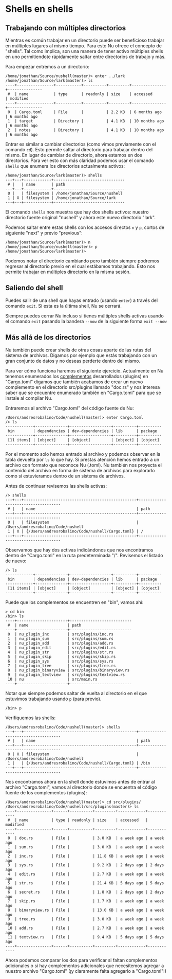 # Shells en shells

## Trabajando con múltiples directorios

Mientras es común trabajar en un directorio puede ser beneficioso trabajar en múltiples lugares al mismo tiempo. Para esto Nu ofrece el concepto de "shells". Tal como implica, son una manera de tener activo múltiples shells en uno permitiendote rápidamente saltar entre directorios de trabajo y más.

Para empezar entremos a un directorio:

```
/home/jonathan/Source/nushell(master)> enter ../lark
/home/jonathan/Source/lark(master)> ls
----+----------------+-----------+----------+---------+---------------+---------------
 #  | name           | type      | readonly | size    | accessed      | modified
----+----------------+-----------+----------+---------+---------------+---------------
 0  | Cargo.toml     | File      |          | 2.2 KB  | 6 months ago  | 6 months ago
 1  | target         | Directory |          | 4.1 KB  | 10 months ago | 6 months ago
 2  | notes          | Directory |          | 4.1 KB  | 10 months ago | 6 months ago
```

Entrar es similar a cambiar directorios (como vimos previamente con el comando `cd`). Esto permite saltar al directorio para trabajar dentro del mismo. En lugar de cambiar de directorio, ahora estamos en dos directorios. Para ver esto con más claridad podemos usar el comando `shells` que enumera los directorios actualmente activos:

```
/home/jonathan/Source/lark(master)> shells
---+---+------------+-------------------------------
 # |   | name       | path
---+---+------------+-------------------------------
 0 |   | filesystem | /home/jonathan/Source/nushell
 1 | X | filesystem | /home/jonathan/Source/lark
---+---+------------+-------------------------------
```

El comando `shells` nos muestra que hay dos shells activos: nuestro directorio fuente original "nushell" y ahora este nuevo directorio "lark".

Podemos saltar entre estas shells con los accesos directos `n` y `p`, cortos de siguiente "next" y previo "previous":

```
/home/jonathan/Source/lark(master)> n
/home/jonathan/Source/nushell(master)> p
/home/jonathan/Source/lark(master)>
```

Podemos notar el directorio cambiando pero también siempre podremos regresar al directorio previo en el cual estábamos trabajando. Esto nos permite trabajar en múltiples directorio en la misma sesión.

## Saliendo del shell

Puedes salir de una shell que hayas entrado (usando `enter`) a través del comando `exit`. Si esta es la última shell, Nu se cerrará.

Siempre puedes cerrar Nu incluso si tienes múltiples shells activas usando el comando `exit` pasando la bandera `--now` de la siguiente forma `exit --now`

## Más allá de los directorios

Nu también puede crear shells de otras cosas aparte de las rutas del sistema de archivos. Digamos por ejemplo que estás trabajando con un gran conjunto de datos y no deseas perderte dentro del mismo.

Para ver cómo funciona haremos el siguiente ejercicio. Actualmente en Nu tenemos enumerados los [complementos](plugins.md) desarrollados (plugins) en "Cargo.toml" digamos que también acabamos de crear un nuevo complemento en el directorio src/plugins llamado "doc.rs" y nos interesa saber que se encuentre enumerado también en "Cargo.toml" para que se instale al compilar Nu.

Entraremos al archivo "Cargo.toml" del código fuente de Nu:

```
/Users/andresrobalino/Code/nushell(master)> enter Cargo.toml
/> ls
------------+--------------+------------------+----------+----------
 bin        | dependencies | dev-dependencies | lib      | package
------------+--------------+------------------+----------+----------
 [11 items] | [object]     | [object]         | [object] | [object]
------------+--------------+------------------+----------+----------
```

Por el momento solo hemos entrado al archivo y podemos observar en la tabla devuelta por `ls` lo que hay. Si prestas atención hemos entrado a un archivo con formato que reconoce Nu (.toml). Nu también nos proyecta el contenido del archivo en forma de sistema de archivos para explorarlo como si estuvieramos dentro de un sistema de archivos.

Antes de continuar revisemos las shells activas:

```
/> shells
---+---+-------------------------------------------------+------------------------------------
 # |   | name                                            | path
---+---+-------------------------------------------------+------------------------------------
 0 |   | filesystem                                      | /Users/andresrobalino/Code/nushell
 1 | X | {/Users/andresrobalino/Code/nushell/Cargo.toml} | /
---+---+-------------------------------------------------+------------------------------------

```

Observamos que hay dos activas indicándonos que nos encontramos dentro de "Cargo.toml" en la ruta predeterminada "/". Revisemos el listado de nuevo:

```
/> ls
------------+--------------+------------------+----------+----------
 bin        | dependencies | dev-dependencies | lib      | package
------------+--------------+------------------+----------+----------
 [11 items] | [object]     | [object]         | [object] | [object]
------------+--------------+------------------+----------+----------
```

Puede que los complementos se encuentren en "bin", vamos ahí:

```
> cd bin
/bin> ls
----+----------------------+---------------------------
 #  | name                 | path
----+----------------------+---------------------------
 0  | nu_plugin_inc        | src/plugins/inc.rs
 1  | nu_plugin_sum        | src/plugins/sum.rs
 2  | nu_plugin_add        | src/plugins/add.rs
 3  | nu_plugin_edit       | src/plugins/edit.rs
 4  | nu_plugin_str        | src/plugins/str.rs
 5  | nu_plugin_skip       | src/plugins/skip.rs
 6  | nu_plugin_sys        | src/plugins/sys.rs
 7  | nu_plugin_tree       | src/plugins/tree.rs
 8  | nu_plugin_binaryview | src/plugins/binaryview.rs
 9  | nu_plugin_textview   | src/plugins/textview.rs
 10 | nu                   | src/main.rs
----+----------------------+---------------------------
```

Notar que siempre podemos saltar de vuelta al directorio en el que estuvimos trabajando usando `p` (para previo).

```
/bin> p
```

Verifiquemos las shells:

```
/Users/andresrobalino/Code/nushell(master)> shells
---+---+-------------------------------------------------+------------------------------------
 # |   | name                                            | path
---+---+-------------------------------------------------+------------------------------------
 0 | X | filesystem                                      | /Users/andresrobalino/Code/nushell
 1 |   | {/Users/andresrobalino/Code/nushell/Cargo.toml} | /bin
---+---+-------------------------------------------------+------------------------------------

```

Nos encontramos ahora en la shell donde estuvimos antes de entrar al archivo "Cargo.toml", vamos al directorio donde se encuentra el código fuente de los complementos (plugins):

```
/Users/andresrobalino/Code/nushell(master)> cd src/plugins/
/Users/andresrobalino/Code/nushell/src/plugins(master)> ls
----+---------------+------+----------+---------+------------+------------
 #  | name          | type | readonly | size    | accessed   | modified
----+---------------+------+----------+---------+------------+------------
 0  | doc.rs        | File |          | 3.0 KB  | a week ago | a week ago
 1  | sum.rs        | File |          | 3.0 KB  | a week ago | a week ago
 2  | inc.rs        | File |          | 11.8 KB | a week ago | a week ago
 3  | sys.rs        | File |          | 9.2 KB  | 2 days ago | 2 days ago
 4  | edit.rs       | File |          | 2.7 KB  | a week ago | a week ago
 5  | str.rs        | File |          | 21.4 KB | 5 days ago | 5 days ago
 6  | secret.rs     | File |          | 1.8 KB  | 2 days ago | 2 days ago
 7  | skip.rs       | File |          | 1.7 KB  | a week ago | a week ago
 8  | binaryview.rs | File |          | 13.0 KB | a week ago | a week ago
 9  | tree.rs       | File |          | 3.0 KB  | a week ago | a week ago
 10 | add.rs        | File |          | 2.7 KB  | a week ago | a week ago
 11 | textview.rs   | File |          | 9.4 KB  | 5 days ago | 5 days ago
----+---------------+------+----------+---------+------------+------------
```

Ahora podemos comparar los dos para verificar si faltan complementos adicionales o si hay complementos adicionales que necesitemos agregar a nuestro archivo "Cargo.toml" (¡y claramente falta agregarlo a "Cargo.toml"!)
